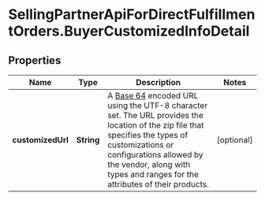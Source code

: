 # SellingPartnerApiForDirectFulfillmentOrders.BuyerCustomizedInfoDetail

## Properties
Name | Type | Description | Notes
------------ | ------------- | ------------- | -------------
**customizedUrl** | **String** | A [Base 64](https://datatracker.ietf.org/doc/html/rfc4648#section-4) encoded URL using the UTF-8 character set. The URL provides the location of the zip file that specifies the types of customizations or configurations allowed by the vendor, along with types and ranges for the attributes of their products. | [optional] 


